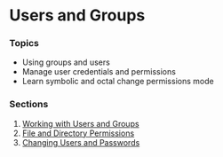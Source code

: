 # Users and Groups

### Topics

- Using groups and users
- Manage user credentials and permissions
- Learn symbolic and octal change permissions mode

### Sections

1. [Working with Users and Groups](users-groups.md)
1. [File and Directory Permissions](permissions.md)
1. [Changing Users and Passwords](users-credentials.md)

